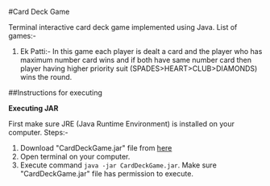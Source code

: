 #Card Deck Game

Terminal interactive card deck game implemented using Java.
List of games:-
1. Ek Patti:- In this game each player is dealt a card and the player who has maximum number card wins and if both have same number card then player having higher priority suit (SPADES>HEART>CLUB>DIAMONDS) wins the round.   

##Instructions for executing

**Executing JAR**

First make sure JRE (Java Runtime Environment) is installed on your computer.
Steps:- 
1. Download "CardDeckGame.jar" file from [here](https://github.com/sachdevnitin19/card-deck-game/releases/latest)
2. Open terminal on your computer.
3. Execute command ```java -jar CardDeckGame.jar```. Make sure "CardDeckGame.jar" file has permission to execute.

